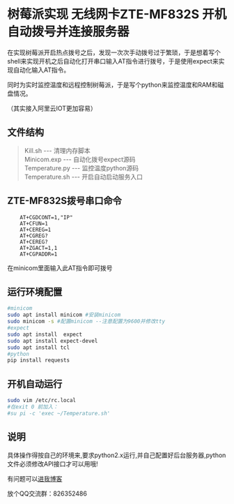 # 树莓派实现 无线网卡ZTE-MF832S 开机自动拨号并连接服务器 
在实现树莓派开启热点拨号之后，发现一次次手动拨号过于繁琐，于是想着写个shell来实现开机之后自动化打开串口输入AT指令进行拨号，于是使用expect来实现自动化输入AT指令。 

同时为实时监控温度和远程控制树莓派，于是写个python来监控温度和RAM和磁盘情况。

（其实接入阿里云IOT更加容易）
## 文件结构 
> Kill.sh --- 清理内存脚本    
> Minicom.exp  --- 自动化拨号expect源码  
> Temperature.py  --- 监控温度python源码  
> Temperature.sh  --- 开启自动启动服务入口  
## ZTE-MF832S拨号串口命令 
```
    AT+CGDCONT=1,"IP"
    AT+CFUN=1
    AT+CEREG=1
    AT+CGREG?
    AT+CEREG?
    AT+ZGACT=1,1
    AT+CGPADDR=1
```
在minicom里面输入此AT指令即可拨号 
## 运行环境配置 
 ```bash
#minicom
sudo apt install minicom #安装minicom
sudo minicom -s #配置minicom --注意配置为9600并修改tty
#expect
sudo apt install  expect
sudo apt install expect-devel
sudo apt install tcl
#python
pip install requests
```
## 开机自动运行 
```bash
sudo vim /etc/rc.local 
#在exit 0 前加入：
#su pi -c 'exec ~/Temperature.sh'
```

## 说明 
具体操作得按自己的环境来,要求python2.x运行,并自己配置好后台服务器,python文件必须修改API接口才可以用哦!

有问题可以[进我博客](https://blog.sixming.com/index.php/archives/41/#mdui-dialog)

放个QQ交流群：826352486